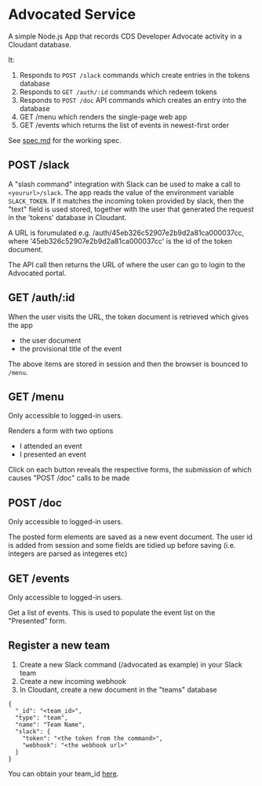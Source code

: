 # Advocated Service

A simple Node.js App that records CDS Developer Advocate activity in a Cloudant database.

It: 

1. Responds to `POST /slack` commands which create entries in the tokens database
2. Responds to `GET /auth/:id` commands which redeem tokens
3. Responds to `POST /doc` API commands which creates an entry into the database
4. GET /menu which renders the single-page web app
5. GET /events which returns the list of events in newest-first order

See [spec.md](spec.md) for the working spec.

## POST /slack

A "slash command" integration with Slack can be used to make a call to `<yoururl>/slack`. The app reads the value of the environment variable `SLACK_TOKEN`. If it matches the incoming token provided by slack, then the "text" field is used stored, together with the user that generated the request in the 'tokens' database in Cloudant.
  
A URL is forumulated e.g. /auth/45eb326c52907e2b9d2a81ca000037cc, where '45eb326c52907e2b9d2a81ca000037cc' is the id of the token document.

The API call then returns the URL of where the user can go to login to the Advocated portal.

## GET /auth/:id

When the user visits the URL, the token document is retrieved which gives the app

* the user document
* the provisional title of the event

The above items are stored in session and then the browser is bounced to `/menu`.


## GET /menu

Only accessible to logged-in users. 

Renders a form with two options

* I attended an event
* I presented an event

Click on each button reveals the respective forms, the submission of which causes "POST /doc" calls to be made

## POST /doc

Only accessible to logged-in users. 

The posted form elements are saved as a new event document. The user id is added from session and some fields are tidied up before saving (i.e. integers are parsed as integeres etc)


## GET /events

Only accessible to logged-in users. 

Get a list of events. This is used to populate the event list on the "Presented" form.



## Register a new team

1. Create a new Slack command (/advocated as example) in your Slack team
1. Create a new incoming webhook
1. In Cloudant, create a new document in the "teams" database

```
{
  "_id": "<team_id>",
  "type": "team",
  "name": "Team Name",
  "slack": {
    "token": "<the token from the command>",
    "webhook": "<the webhook url>"
  }
}
```

You can obtain your team_id [here](https://api.slack.com/methods/team.info/test).